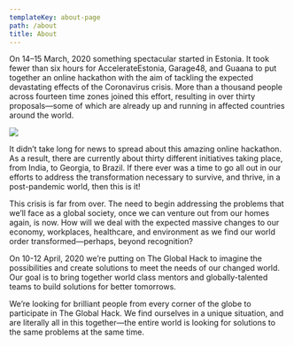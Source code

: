 ```yaml
---
templateKey: about-page
path: /about
title: About
---
```

On 14–15 March, 2020 something spectacular started in Estonia. It took fewer than six hours for AccelerateEstonia, Garage48, and Guaana to put together an online hackathon with the aim of tackling the expected devastating effects of the Coronavirus crisis. More than a thousand people across fourteen time zones joined this effort, resulting in over thirty proposals—some of which are already up and running in affected countries around the world.

![](/img/g48_selfied.jpg)

It didn’t take long for news to spread about this amazing online hackathon. As a result, there are currently about thirty different initiatives taking place, from India, to Georgia, to Brazil. If there ever was a time to go all out in our efforts to address the transformation necessary to survive, and thrive, in a post-pandemic world, then this is it!

This crisis is far from over. The need to begin addressing the problems that we’ll face as a global society, once we can venture out from our homes again, is now. How will we deal with the expected massive changes to our economy, workplaces, healthcare, and environment as we find our world order transformed—perhaps, beyond recognition?

On 10-12 April, 2020 we’re putting on The Global Hack to imagine the possibilities and create solutions to meet the needs of our changed world. Our goal is to bring together world class mentors and globally-talented teams to build solutions for better tomorrows.

We’re looking for brilliant people from every corner of the globe to participate in The Global Hack. We find ourselves in a unique situation, and are literally all in this together—the entire world is looking for solutions to the same problems at the same time.